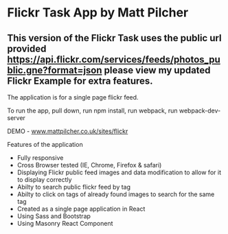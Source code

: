 # Flickr Task App by Matt Pilcher

## This version of the Flickr Task uses the public url provided https://api.flickr.com/services/feeds/photos_public.gne?format=json please view my updated Flickr Example for extra features.

The application is for a single page flickr feed.

To run the app, pull down, run npm install, run webpack, run webpack-dev-server

DEMO - www.mattpilcher.co.uk/sites/flickr

Features of the application
- Fully responsive
- Cross Browser tested (IE, Chrome, Firefox & safari)
- Displaying Flickr public feed images and data modification to allow for it to display correctly
- Abilty to search public flickr feed by tag
- Abilty to click on tags of already found images to search for the same tag
- Created as a single page application in React
- Using Sass and Bootstrap
- Using Masonry React Component
